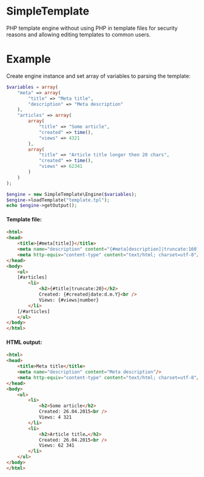# SimpleTemplate
PHP template engine without using PHP in template files for security reasons and allowing editing templates to common users.

Example
=======

Create engine instance and set array of variables to parsing the template:
```php
$variables = array(
	"meta" => array(
		"title" => "Meta title",
		"description" => "Meta description"
	),
	"articles" => array(
		array(
			"title" => "Some article",
			"created" => time(),
			"views" => 4321
		),
		array(
			"title" => "Article title longer then 20 chars",
			"created" => time(),
			"views" => 62341
		)
	)
);

$engine = new SimpleTemplate\Engine($variables);
$engine->loadTemplate("template.tpl");
echo $engine->getOutput();
```
#### Template file:
```html
<html>
<head>
	<title>{#meta[title]}</title>
	<meta name="description" content="{#meta[description]|truncate:160}"/>
	<meta http-equiv="content-type" content="text/html; charset=utf-8"/>
</head>
<body>
	<ul>
	[#articles]
		<li>
			<h2>{#title|truncate:20}</h2>
			Created: {#created|date:d.m.Y}<br />
			Views: {#views|number}
		</li>
	[/#articles]
	</ul>
</body>
</html>
```

#### HTML output:
```html
<html>
<head>
	<title>Meta title</title>
	<meta name="description" content="Meta description"/>
	<meta http-equiv="content-type" content="text/html; charset=utf-8"/>
</head>
<body>
	<ul>
		<li>
			<h2>Some article</h2>
			Created: 26.04.2015<br />
			Views: 4 321
		</li>
		<li>
			<h2>Article title…</h2>
			Created: 26.04.2015<br />
			Views: 62 341
		</li>
	</ul>
</body>
</html>
```
